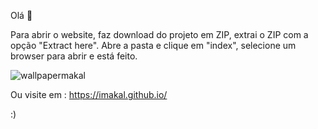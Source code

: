 Olá 👋

Para abrir o website, faz download do projeto em ZIP, extrai o ZIP com a opção "Extract here".
Abre a pasta e clique em "index", selecione um browser para abrir e está feito.

![wallpapermakal](https://github.com/user-attachments/assets/22983ce8-0e55-4781-bc30-4cb2c3093b2d)

Ou visite em : https://imakal.github.io/

:)
